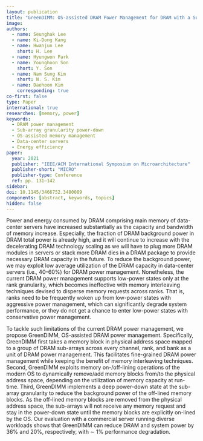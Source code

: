 ```yaml
---
layout: publication
title: "GreenDIMM: OS-assisted DRAM Power Management for DRAM with a Sub-array Granularity Power-Down State"
image:
authors:
  - name: Seunghak Lee
  - name: Ki-Dong Kang
  - name: Hwanjun Lee
    short: H. Lee
  - name: Hyungwon Park
  - name: Younghoon Son
    short: Y. Son
  - name: Nam Sung Kim
    short: N. S. Kim
  - name: Daehoon Kim
    corresponding: true
co-first: false
type: Paper
international: true
researches: [memory, power]
keywords:
  - DRAM power management
  - Sub-array granularity power-down
  - OS-assisted memory management
  - Data-center servers
  - Energy efficiency
paper:
  year: 2021
  publisher: "IEEE/ACM International Symposium on Microarchitecture"
  publisher-short: "MICRO"
  publisher-type: Conference
  ref: pp. 131–142
sidebar:
doi: 10.1145/3466752.3480089
components: [abstract, keywords, topics]
hidden: false
---
```


Power and energy consumed by DRAM comprising main memory of data-center servers have increased substantially as the capacity and bandwidth of memory increase. Especially, the fraction of DRAM background power in DRAM total power is already high, and it will continue to increase with the decelerating DRAM technology scaling as we will have to plug more DRAM modules in servers or stack more DRAM dies in a DRAM package to provide necessary DRAM capacity in the future. To reduce the background power, we may exploit low average utilization of the DRAM capacity in data-center servers (i.e., 40–60%) for DRAM power management. Nonetheless, the current DRAM power management supports low-power states only at the rank granularity, which becomes ineffective with memory interleaving techniques devised to disperse memory requests across ranks. That is, ranks need to be frequently woken up from low-power states with aggressive power management, which can significantly degrade system performance, or they do not get a chance to enter low-power states with conservative power management.

To tackle such limitations of the current DRAM power management, we propose GreenDIMM, OS-assisted DRAM power management. Specifically, GreenDIMM first takes a memory block in physical address space mapped to a group of DRAM sub-arrays across every channel, rank, and bank as a unit of DRAM power management. This facilitates fine-grained DRAM power management while keeping the benefit of memory interleaving techniques. Second, GreenDIMM exploits memory on-/off-lining operations of the modern OS to dynamically remove/add memory blocks from/to the physical address space, depending on the utilization of memory capacity at run-time. Third, GreenDIMM implements a deep power-down state at the sub-array granularity to reduce the background power of the off-lined memory blocks. As the off-lined memory blocks are removed from the physical address space, the sub-arrays will not receive any memory request and stay in the power-down state until the memory blocks are explicitly on-lined by the OS. Our evaluation with a commercial server running diverse workloads shows that GreenDIMM can reduce DRAM and system power by 36% and 20%, respectively, with ∼ 1% performance degradation.